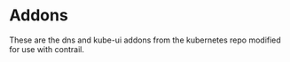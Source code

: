 # Addons

These are the dns and kube-ui addons from the kubernetes repo modified for use with contrail.
